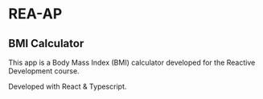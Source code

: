 # REA-AP

## BMI Calculator

This app is a Body Mass Index (BMI) calculator developed for the Reactive Development course.

Developed with React & Typescript.
